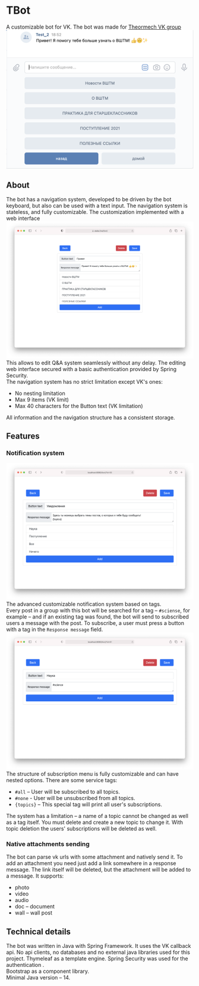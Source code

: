 # TBot
A customizable bot for VK. The bot was made for [Theormech VK group](https://vk.com/theormech)
![](img/dialog.png)
## About
The bot has a navigation system, developed to be driven by the bot keyboard,
but also can be used with a text input. The navigation system is stateless, 
and fully customizable. The customization implemented with a web interface
![](img/web_page.png)
This allows to edit Q&A system seamlessly without any delay. 
The editing web interface secured with a basic authentication provided by Spring Security.\
The navigation system has no strict limitation except VK's ones:
- No nesting limitation
- Max 9 items (VK limit)
- Max 40 characters for the Button text (VK limitation)

All information and the navigation structure has a consistent storage.

## Features
### Notification system
![](img/notification.png)
The advanced customizable notification system based on tags.\
Every post in a group with this bot will be searched for a tag – `#sciense`,
for example – and if an existing tag was found, the bot will send to subscribed users a message with the post.
To subscribe, a user must press a button with a tag in the `Response message` field.
![](img/example.png)
The structure of subscription menu is fully customizable and can have nested options.
There are some service tags:
- `#all` – User will be subscribed to all topics.
- `#none` - User will be unsubscribed from all topics.
- `{topics}` – This special tag will print all user's subscriptions.

The system has a limitation – a name of a topic cannot be changed as well as a tag itself.
You must delete and create a new topic to change it. With topic deletion the users' subscriptions
will be deleted as well.

### Native attachments sending
The bot can parse vk urls with some attachment and natively send it.
To add an attachment you need just add a link somewhere in a response message. 
The link itself will be deleted, but the attachment will be added to a message.
It supports:
- photo
- video 
- audio
- doc – document
- wall – wall post


## Technical details
The bot was written in Java with Spring Framework. It uses the VK callback api. 
No api clients, no databases and no external java libraries used for this project.
Thymeleaf as a template engine. Spring Security was used for the authentication .\
Bootstrap as a component library.\
Minimal Java version – 14.




